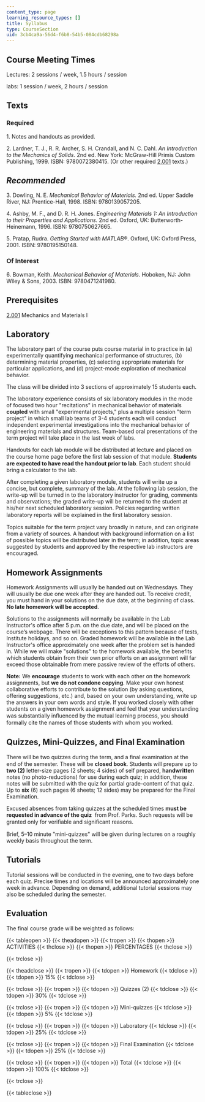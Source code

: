 ```yaml
---
content_type: page
learning_resource_types: []
title: Syllabus
type: CourseSection
uid: 3cb4ca9a-56d4-f6b8-54b5-084cdb68298a
---
```


Course Meeting Times
--------------------

Lectures: 2 sessions / week, 1.5 hours / session

labs: 1 session / week, 2 hours / session

Texts
-----

### Required

1\. Notes and handouts as provided.

2\. Lardner, T. J., R. R. Archer, S. H. Crandall, and N. C. Dahl. _An Introduction to the Mechanics of Solids_. 2nd ed. New York: McGraw-Hill Primis Custom Publishing, 1999. ISBN: 9780072380415. (Or other required [2.001](/courses/2-001-mechanics-materials-i-fall-2006) texts.)

_Recommended_
-------------

3\. Dowling, N. E. _Mechanical Behavior of Materials._ 2nd ed. Upper Saddle River, NJ: Prentice-Hall, 1998. ISBN: 9780139057205.

4\. Ashby, M. F., and D. R. H. Jones. _Engineering Materials 1: An Introduction to their Properties and Applications._ 2nd ed. Oxford, UK: Butterworth-Heinemann, 1996. ISBN: 9780750627665.

5\. Pratap, Rudra. _Getting Started with MATLAB_®. Oxford, UK: Oxford Press, 2001. ISBN: 9780195150148.

### Of Interest

6\. Bowman, Keith. _Mechanical Behavior of Materials_. Hoboken, NJ: John Wiley & Sons, 2003. ISBN: 9780471241980.

Prerequisites
-------------

[2.001](/courses/2-001-mechanics-materials-i-fall-2006) Mechanics and Materials I

Laboratory
----------

The laboratory part of the course puts course material in to practice in (a) experimentally quantifying mechanical performance of structures, (b) determining material properties, (c) selecting appropriate materials for particular applications, and (d) project-mode exploration of mechanical behavior.

The class will be divided into 3 sections of approximately 15 students each.

The laboratory experience consists of six laboratory modules in the mode of focused two ­hour "recitations" in mechanical behavior of materials **coupled** with small "experimental projects," plus a multiple session "term project" in which small lab teams of 3­-4 students each will conduct independent experimental investigations into the mechanical behavior of engineering materials and structures. Team-based oral presentations of the term project will take place in the last week of labs.

Handouts for each lab module will be distributed at lecture and placed on the course home page before the ﬁrst lab session of that module. **Students are expected to have read the hand­out prior to lab**. Each student should bring a calculator to the lab.

After completing a given laboratory module, students will write up a concise, but complete, summary of the lab. At the following lab session, the write-up will be turned in to the laboratory instructor for grading, comments and observations; the graded write-up will be returned to the student at his/her next scheduled laboratory session. Policies regarding written laboratory reports will be explained in the ﬁrst laboratory session.

Topics suitable for the term project vary broadly in nature, and can originate from a variety of sources. A handout with background information on a list of possible topics will be distributed later in the term; in addition, topic areas suggested by students and approved by the respective lab instructors are encouraged.

Homework Assignments
--------------------

Homework Assignments will usually be handed out on Wednesdays. They will usually be due one week after they are handed out. To receive credit, you must hand in your solutions on the due date, at the beginning of class. **No late homework will be accepted**.

Solutions to the assignments will normally be available in the Lab Instructor's office after 5 p.m. on the due date, and will be placed on the course’s webpage. There will be exceptions to this pattern because of tests, Institute holidays, and so on. Graded homework will be available in the Lab Instructor's office approximately one week after the problem set is handed in. While we will make "solutions" to the homework available, the benefits which students obtain from their own prior efforts on an assignment will far exceed those obtainable from mere passive review of the efforts of others.

**Note:** We **encourage** students to work with each other on the homework assignments, but **we do not condone copying**. Make your own honest collaborative efforts to contribute to the solution (by asking questions, offering suggestions, etc.) and, based on your own understanding, write up the answers in your own words and style. If you worked closely with other students on a given homework assignment and feel that your understanding was substantially inﬂuenced by the mutual learning process, you should formally cite the names of those students with whom you worked.

Quizzes, Mini­-Quizzes, and Final Examination
---------------------------------------------

There will be two quizzes during the term, and a ﬁnal examination at the end of the semester. These will be **closed­ book**. Students will prepare up to **two (2)** letter­-size pages (2 sheets; 4 sides) of self ­prepared, **handwritten** notes (no photo-­reductions) for use during each quiz; in addition, these notes will be submitted with the quiz for partial grade-­content of that quiz. Up to **six** (6) such pages (6 sheets; 12 sides) may be prepared for the Final Examination.

Excused absences from taking quizzes at the scheduled times **must be requested in advance of the quiz**  from Prof. Parks. Such requests will be granted only for veriﬁable and signiﬁcant reasons.

Brief, 5–10 minute "mini-­quizzes" will be given during lectures on a roughly weekly basis throughout the term.

Tutorials
---------

Tutorial sessions will be conducted in the evening, one to two days before each quiz. Precise times and locations will be announced approximately one week in advance. Depending on demand, additional tutorial sessions may also be scheduled during the semester.

Evaluation
----------

The final course grade will be weighted as follows:

{{< tableopen >}}
{{< theadopen >}}
{{< tropen >}}
{{< thopen >}}
ACTIVITIES
{{< thclose >}}
{{< thopen >}}
PERCENTAGES
{{< thclose >}}

{{< trclose >}}

{{< theadclose >}}
{{< tropen >}}
{{< tdopen >}}
Homework
{{< tdclose >}}
{{< tdopen >}}
15%
{{< tdclose >}}

{{< trclose >}}
{{< tropen >}}
{{< tdopen >}}
Quizzes (2)
{{< tdclose >}}
{{< tdopen >}}
30%
{{< tdclose >}}

{{< trclose >}}
{{< tropen >}}
{{< tdopen >}}
Mini­-quizzes
{{< tdclose >}}
{{< tdopen >}}
5%
{{< tdclose >}}

{{< trclose >}}
{{< tropen >}}
{{< tdopen >}}
Laboratory
{{< tdclose >}}
{{< tdopen >}}
25%
{{< tdclose >}}

{{< trclose >}}
{{< tropen >}}
{{< tdopen >}}
Final Examination
{{< tdclose >}}
{{< tdopen >}}
25%
{{< tdclose >}}

{{< trclose >}}
{{< tropen >}}
{{< tdopen >}}
Total
{{< tdclose >}}
{{< tdopen >}}
100%
{{< tdclose >}}

{{< trclose >}}

{{< tableclose >}}